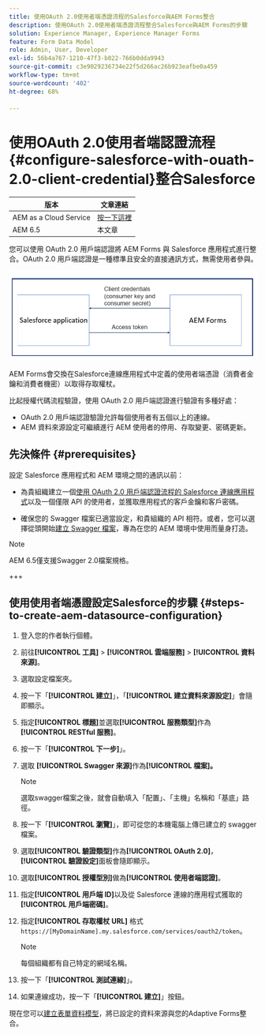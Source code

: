 ```yaml
---
title: 使用OAuth 2.0使用者端憑證流程的Salesforce與AEM Forms整合
description: 使用OAuth 2.0使用者端憑證流程整合Salesforce與AEM Forms的步驟
solution: Experience Manager, Experience Manager Forms
feature: Form Data Model
role: Admin, User, Developer
exl-id: 56b4a767-1210-47f3-b022-766b0dda9943
source-git-commit: c3e9029236734e22f5d266ac26b923eafbe0a459
workflow-type: tm+mt
source-wordcount: '402'
ht-degree: 68%

---
```


# 使用OAuth 2.0使用者端認證流程{#configure-salesforce-with-ouath-2.0-client-credential}整合Salesforce

| 版本 | 文章連結 |
| -------- | ---------------------------- |
| AEM as a Cloud Service  | [按一下這裡](https://experienceleague.adobe.com/docs/experience-manager-cloud-service/content/forms/integrate/use-form-data-model/oauth2-client-credentials-flow-for-server-to-server-integration.html) |
| AEM 6.5 | 本文章 |

您可以使用 OAuth 2.0 用戶端認證將 AEM Forms 與 Salesforce 應用程式進行整合。OAuth 2.0 用戶端認證是一種標準且安全的直接通訊方式，無需使用者參與。

![設定AEM Forms與Salesforce應用程式之間的通訊時的工作流程](/help/forms/using/assets/salesforce-workflow.png)

AEM Forms會交換在Salesforce連線應用程式中定義的使用者端憑證（消費者金鑰和消費者機密）以取得存取權杖。

比起授權代碼流程驗證，使用 OAuth 2.0 用戶端認證進行驗證有多種好處：

* OAuth 2.0 用戶端認證驗證允許每個使用者有五個以上的連線。
* AEM 資料來源設定可繼續進行 AEM 使用者的停用、存取變更、密碼更新。

## 先決條件 {#prerequisites}

設定 Salesforce 應用程式和 AEM 環境之間的通訊以前：

* 為貴組織建立一個[使用 OAuth 2.0 用戶端認證流程的 Salesforce 連線應用程式](https://help.salesforce.com/s/articleView?id=sf.connected_app_client_credentials_setup.htm&amp;type=5)以及一個僅限 API 的使用者，並獲取應用程式的客戶金鑰和客戶密碼。

* 確保您的 Swagger 檔案已適當設定，和貴組織的 API 相符。或者，您可以選擇從頭開始[建立 Swagger 檔案](https://experienceleague.adobe.com/docs/experience-manager-learn/cloud-service/forms/integrate-with-salesforce/describe-rest-api.html)，專為在您的 AEM 環境中使用而量身打造。
>[!NOTE]
>
> AEM 6.5僅支援Swagger 2.0檔案規格。

+++

## 使用使用者端憑證設定Salesforce的步驟 {#steps-to-create-aem-datasource-configuration}

1. 登入您的作者執行個體。
1. 前往&#x200B;**[!UICONTROL 工具]** > **[!UICONTROL 雲端服務]** > **[!UICONTROL 資料來源]**。
1. 選取設定檔案夾。
1. 按一下「**[!UICONTROL 建立]**」，「**[!UICONTROL 建立資料來源設定]**」會隨即顯示。
1. 指定&#x200B;**[!UICONTROL 標題]**&#x200B;並選取&#x200B;**[!UICONTROL 服務類型]**&#x200B;作為 **[!UICONTROL RESTful 服務]**。
1. 按一下「**[!UICONTROL 下一步]**」。
1. 選取 **[!UICONTROL Swagger 來源]**&#x200B;作為&#x200B;**[!UICONTROL 檔案]。**
   >[!NOTE]
   >
   > 選取swagger檔案之後，就會自動填入「配置」、「主機」名稱和「基底」路徑。

1. 按一下「**[!UICONTROL 瀏覽]**」，即可從您的本機電腦上傳已建立的 swagger 檔案。
1. 選取&#x200B;**[!UICONTROL 驗證類型]**&#x200B;作為&#x200B;**[!UICONTROL OAuth 2.0]**，**[!UICONTROL 驗證設定]**&#x200B;面板會隨即顯示。
1. 選取&#x200B;**[!UICONTROL 授權型別]**&#x200B;做為&#x200B;**[!UICONTROL 使用者端認證]**。
1. 指定&#x200B;**[!UICONTROL 用戶端 ID]**&#x200B;以及從 Salesforce 連線的應用程式獲取的&#x200B;**[!UICONTROL 用戶端密碼]**。
1. 指定&#x200B;**[!UICONTROL 存取權杖 URL]** 格式
   `https://[MyDomainName].my.salesforce.com/services/oauth2/token`。

   >[!NOTE]
   >
   > 每個組織都有自己特定的網域名稱。

1. 按一下「**[!UICONTROL 測試連線]**」。
1. 如果連線成功，按一下「**[!UICONTROL 建立]**」按鈕。

現在您可以[建立表單資料模型](https://experienceleague.adobe.com/docs/experience-manager-65-lts/forms/form-data-model/create-form-data-models.html?lang=en)，將已設定的資料來源與您的Adaptive Forms整合。
